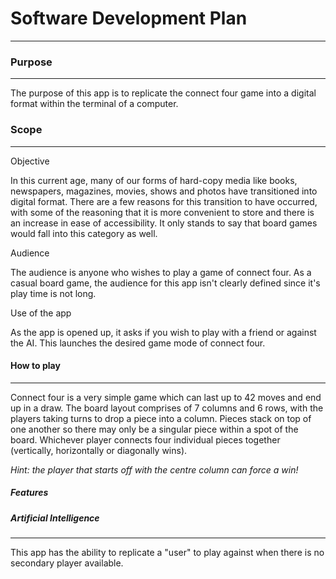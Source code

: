 # Software Development Plan

------



### Purpose

------

The purpose of this app is to replicate the connect four game into a digital format within the terminal of a computer.



### Scope

------

Objective

In this current age, many of our forms of hard-copy media like books, newspapers, magazines, movies, shows and photos have transitioned into digital format. There are a few reasons for this transition to have occurred, with some of the reasoning that it is more convenient to store and there is an increase in ease of accessibility. It only stands to say that board games would fall into this category as well.



Audience

The audience is anyone who wishes to play a game of connect four. As a casual board game, the audience for this app isn't clearly defined since it's play time is not long.



Use of the app

As the app is opened up, it asks if you wish to play with a friend or against the AI. This launches the desired game mode of connect four.

#### How to play

------

Connect four is a very simple game which can last up to 42 moves and end up in a draw. The board layout comprises of 7 columns and 6 rows, with the players taking turns to drop a piece into a column. Pieces stack on top of one another so there may only be a singular piece within a spot of the board. Whichever player connects four individual pieces together (vertically, horizontally or diagonally wins).

*Hint: the player that starts off with the centre column can force a win!*

##### Features

##### Artificial Intelligence

------

This app has the ability to replicate a "user" to play against when there is no secondary player available.  